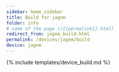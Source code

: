 ```yaml
---
sidebar: home_sidebar
title: Build for jagnm
folder: info
# name of the page (/{{permalink}}.html)
redirect_from: jagnm_build.html
permalink: /devices/jagnm/build
device: jagnm
---
```

{% include templates/device_build.md %}
